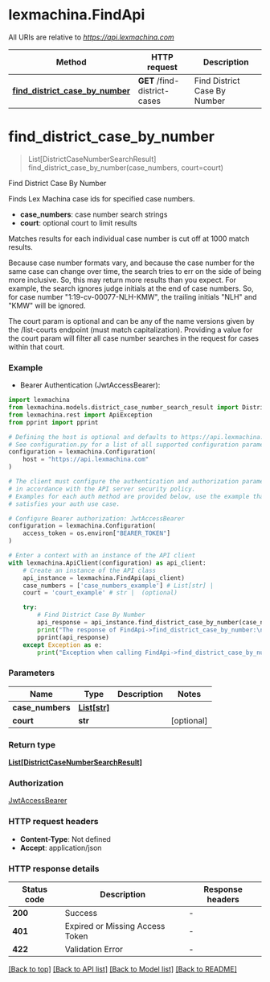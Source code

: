 # lexmachina.FindApi

All URIs are relative to *https://api.lexmachina.com*

Method | HTTP request | Description
------------- | ------------- | -------------
[**find_district_case_by_number**](FindApi.md#find_district_case_by_number) | **GET** /find-district-cases | Find District Case By Number


# **find_district_case_by_number**
> List[DistrictCaseNumberSearchResult] find_district_case_by_number(case_numbers, court=court)

Find District Case By Number

Finds Lex Machina case ids for specified case numbers.

- **case_numbers**: case number search strings
- **court**: optional court to limit results

Matches results for each individual case number is cut off at 1000 match results.

Because case number formats vary, and because the case number for the same case can change over time, the search tries to err on the side of being more inclusive.
So, this may return more results than you expect.
For example, the search ignores judge initials at the end of case numbers.
So, for case number "1:19-cv-00077-NLH-KMW", the trailing initials "NLH" and "KMW" will be ignored.

The court param is optional and can be any of the name versions given by the /list-courts endpoint (must match capitalization).
Providing a value for the court param will filter all case number searches in the request for cases within that court.

### Example

* Bearer Authentication (JwtAccessBearer):

```python
import lexmachina
from lexmachina.models.district_case_number_search_result import DistrictCaseNumberSearchResult
from lexmachina.rest import ApiException
from pprint import pprint

# Defining the host is optional and defaults to https://api.lexmachina.com
# See configuration.py for a list of all supported configuration parameters.
configuration = lexmachina.Configuration(
    host = "https://api.lexmachina.com"
)

# The client must configure the authentication and authorization parameters
# in accordance with the API server security policy.
# Examples for each auth method are provided below, use the example that
# satisfies your auth use case.

# Configure Bearer authorization: JwtAccessBearer
configuration = lexmachina.Configuration(
    access_token = os.environ["BEARER_TOKEN"]
)

# Enter a context with an instance of the API client
with lexmachina.ApiClient(configuration) as api_client:
    # Create an instance of the API class
    api_instance = lexmachina.FindApi(api_client)
    case_numbers = ['case_numbers_example'] # List[str] | 
    court = 'court_example' # str |  (optional)

    try:
        # Find District Case By Number
        api_response = api_instance.find_district_case_by_number(case_numbers, court=court)
        print("The response of FindApi->find_district_case_by_number:\n")
        pprint(api_response)
    except Exception as e:
        print("Exception when calling FindApi->find_district_case_by_number: %s\n" % e)
```



### Parameters


Name | Type | Description  | Notes
------------- | ------------- | ------------- | -------------
 **case_numbers** | [**List[str]**](str.md)|  | 
 **court** | **str**|  | [optional] 

### Return type

[**List[DistrictCaseNumberSearchResult]**](DistrictCaseNumberSearchResult.md)

### Authorization

[JwtAccessBearer](../README.md#JwtAccessBearer)

### HTTP request headers

 - **Content-Type**: Not defined
 - **Accept**: application/json

### HTTP response details

| Status code | Description | Response headers |
|-------------|-------------|------------------|
**200** | Success |  -  |
**401** | Expired or Missing Access Token |  -  |
**422** | Validation Error |  -  |

[[Back to top]](#) [[Back to API list]](../README.md#documentation-for-api-endpoints) [[Back to Model list]](../README.md#documentation-for-models) [[Back to README]](../README.md)

